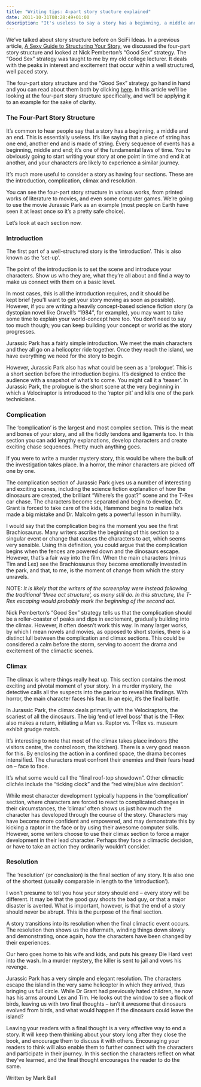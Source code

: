 ```yaml
---
title: "Writing tips: 4-part story stucture explained"
date: 2011-10-31T08:28:49+01:00
description: "It's useless to say a story has a beginning, a middle and an end."
---
```


<p>We’ve talked about story structure before on SciFi Ideas. In a previous article, <a title="A Sexy Guide to Structuring Your Story" href="/posts/a-sexy-guide-to-structuring-your-story/">A Sexy Guide to Structuring Your Story</a>, we discussed the four-part story structure and looked at Nick Pemberton’s “Good Sex” strategy. The “Good Sex” strategy was taught to me by my old college lecturer. It deals with the peaks in interest and excitement that occur within a well structured, well paced story.</p>
<p>The four-part story structure and the “Good Sex” strategy go hand in hand and you can read about them both by clicking <a title="A Sexy Guide to Structuring Your Story" href="/posts/a-sexy-guide-to-structuring-your-story/">here</a>. In this article we’ll be looking at the four-part story structure specifically, and we’ll be applying it to an example for the sake of clarity.</p>
<h3>The Four-Part Story Structure</h3>
<p>It’s common to hear people say that a story has a&nbsp;beginning, a middle and an end. This is essentially useless. It’s like saying that a piece of string has one end, another end and is made of string. Every sequence of events has a beginning, middle and end; it’s one of the&nbsp;fundamental&nbsp;laws of time. You’re obviously going to start writing your story at one point in time and end it at another, and your characters are likely to experience a similar journey.</p>
<p>It’s much more useful to consider a story as having four sections. These are the introduction, complication, climax and resolution.</p>
<p>You can see the four-part story structure in various works, from printed works of literature to movies, and even some computer games. We’re going to use the movie Jurassic Park as an example (most people on Earth have seen it at least once so it’s a pretty safe choice).</p>
<p>Let’s look at each section now.</p>
<h3>Introduction</h3>
<p>The first part of a well-structured story is the ‘introduction’. This is also known as the ‘set-up’.</p>
<p>The point of the introduction is to set the scene and introduce your characters.&nbsp;Show us who they are, what they’re all about and find a way to make us connect with them on a basic level.</p>
<p>In most cases, this is all the introduction requires, and it should be kept&nbsp;brief&nbsp;(you’ll want to get your story moving as soon as possible). However, if you are writing a heavily concept-based science fiction story (a dystopian novel like Orwell’s “1984”, for example), you may want to take some time to explain your world-concept here too. You don’t need to say too much though; you can keep building your concept or world as the story progresses.</p>
<p>Jurassic Park has a fairly simple introduction. We meet the main characters and they all go on a helicopter ride together. Once they reach the island, we have everything we need for the story to begin.</p>
<p>However, Jurassic Park also has what could be seen as a ‘prologue’. This is a short section before the introduction begins. It’s designed to entice the audience with a snapshot of what’s to come. You might call it a ‘teaser’. In Jurassic Park, the prologue is the short scene at the very beginning in which a Velociraptor is introduced to the ‘raptor pit’ and kills one of the park technicians.</p>
<h3>Complication</h3>
<p>The ‘complication’ is the largest and most complex section. This is the meat and bones of your story, and all the&nbsp;fiddly&nbsp;tendons and ligaments too. In this section you can add lengthy explanations, develop characters and create exciting chase sequences. Pretty much anything goes.</p>
<p>If you were to write a murder mystery story, this would be where the bulk of the investigation takes place. In a horror, the minor characters are picked off one by one.</p>
<p>The complication section of Jurassic Park gives us a number of interesting and exciting scenes, including the science fiction explanation of how the dinosaurs are created, the brilliant “Where’s the goat?” scene and the T-Rex car chase. The characters become&nbsp;separated&nbsp;and begin to develop. Dr. Grant is forced to take care of the kids, Hammond begins to realize he’s made a big mistake and Dr.&nbsp;Malcolm gets&nbsp;a powerful lesson in humility.</p>
<p>I would say that the complication begins the moment you see the first Brachiosaurus. Many writers ascribe the beginning of this section to a singular event or change that causes the characters to act, which seems very sensible. Using this definition, you could argue that the complication begins when the fences are powered down and the dinosaurs escape. However, that’s a fair way into the film. When the main characters (minus Tim and Lex) see the Brachiosaurus they become emotionally invested in the park, and that, to me, is the moment of change from which the story unravels.</p>
<p>NOTE: <em>It is likely that the writers of the screenplay were instead following the traditional ‘three act structure’, as many still do. In this structure, the T-Rex escaping would probably mark the&nbsp;beginning&nbsp;of the second act.</em></p>
<p>Nick Pemberton’s “Good Sex” strategy tells us that the complication should be a&nbsp;roller-coaster&nbsp;of peaks and dips in excitement, gradually building into the climax. However, it often doesn’t work this way. In many larger works, by which I mean novels and movies, as opposed to short stories, there is a distinct lull between the complication and climax sections. This could be considered a calm before the storm, serving to accent the drama and excitement of the climactic scenes.</p>
<h3>Climax</h3>
<p>The climax is where things really heat up. This section contains the most exciting and pivotal moment of your story. In a murder mystery, the detective calls all the suspects into the parlour to reveal his findings. With horror, the main character faces his fear. In an epic, it’s the final battle.</p>
<p>In Jurassic Park, the climax deals primarily with the Velociraptors, the scariest of all the dinosaurs. The big ‘end of level boss’ that is the T-Rex also makes a return, initiating a Man vs. Raptor vs. T-Rex vs.&nbsp;museum exhibit grudge match.</p>

<p>It’s interesting to note that most of the climax takes place indoors (the visitors centre, the control room, the kitchen). There is a very good reason for this. By enclosing the action in a confined space, the drama becomes intensified. The characters must confront their enemies and&nbsp;their&nbsp;fears head on – face to face.</p>
<p>It’s what some would call the “final roof-top showdown”. Other climactic clichés include the “ticking clock” and the “red wire/blue wire decision”.</p>
<p>While most character development typically happens in the ‘complication’ section, where characters are forced to react to complicated changes in their circumstances, the ‘climax’ often shows us just how much the character has developed through the course of the story. Characters may have become more confident and empowered, and may demonstrate this by kicking a raptor in the face or by using&nbsp;their&nbsp;awesome computer skills. However, some writers choose to use their climax section to force a major development in their lead character. Perhaps they face a climactic decision, or have to take an action they ordinarily wouldn’t consider.</p>
<h3>Resolution</h3>
<p>The ‘resolution’ (or conclusion) is the final section of any story. It is also one of the shortest (usually&nbsp;comparable&nbsp;in length to the ‘introduction’).</p>
<p>I won’t presume to tell you how your story should end – every story will be different. It may be that the good guy shoots the bad guy, or that a major disaster is averted. What is important, however, is that the end of a story should never be abrupt. This is the purpose of the final section.</p>
<p>A story transitions into its resolution when the final climactic event occurs. The resolution then shows us the aftermath, winding things down slowly and demonstrating, once again, how the characters have been changed by their experiences.</p>
<p>Our hero goes home to his wife and kids, and puts his greasy Die Hard vest into the wash. In a murder mystery, the killer is sent to jail and vows his revenge.</p>
<p>Jurassic Park has a very simple and elegant resolution. The characters escape the island in the very same helicopter in which they arrived, thus bringing us full circle. While Dr Grant had&nbsp;previously&nbsp;hated children, he now has his arms around Lex and Tim. He looks out the window to see a flock of birds, leaving us with two final thoughts – isn’t it awesome that dinosaurs evolved from birds, and what would happen if the dinosaurs could leave the island?</p>
<p>Leaving your readers with a final thought is a very effective way to end a story. It will keep them thinking about your story long after they close the book, and encourage them to discuss it with others. Encouraging your readers to think will also enable them to further connect with the characters and participate in their journey. In this section the characters reflect on what they’ve learned, and the final thought encourages the reader to do the same.</p>

Written by Mark Ball